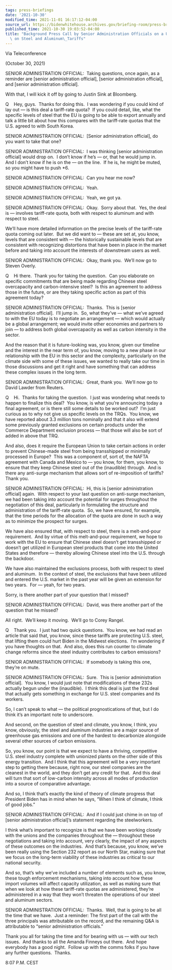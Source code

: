 ```yaml
---
tags: press-briefings
date: '2021-10-30'
modified_time: 2021-11-01 16:17:12-04:00
source_url: https://bidenwhitehouse.archives.gov/briefing-room/press-briefings/2021/10/30/background-press-call-by-senior-administration-officials-on-a-u-s-eu-agreement-on-steel-and-aluminum-tariffs/
published_time: 2021-10-30 19:03:52-04:00
title: "Background Press Call by Senior Administration Officials on a U.S.-EU Agreement\
  \ on Steel and Aluminum\_Tariffs"
---
```

 
Via Teleconference

(October 30, 2021)

SENIOR ADMINISTRATION OFFICIAL:  Taking questions, once again, as a
reminder are \[senior administration official\], \[senior administration
official\], and \[senior administration official\].

  
With that, I will kick it off by going to Justin Sink at Bloomberg.  
  
Q    Hey, guys.  Thanks for doing this.  I was wondering if you could
kind of lay out — is this deal a tariff-rate quota?  If you could
detail, like, what the specific levels of steel that the EU is going to
be able to export annually and talk a little bit about how this compares
with the tariff-rate quotas that the U.S. agreed to with South Korea.  
  
SENIOR ADMINISTRATION OFFICIAL:  \[Senior administration official\], do
you want to take that one?  
  
SENIOR ADMINISTRATION OFFICIAL:  I was thinking \[senior administration
official\] would drop on.  I don’t know if he’s — or, that he would jump
in.  And I don’t know if he is on the — on the line.  If he is, he might
be muted, so you might have to push \*6.  
  
SENIOR ADMINISTRATION OFFICIAL:  Can you hear me now?  
  
SENIOR ADMINISTRATION OFFICIAL:  Yeah.   
  
SENIOR ADMINISTRATION OFFICIAL:  Yeah, we got ya.  
  
SENIOR ADMINISTRATION OFFICIAL:  Okay.  Sorry about that.  Yes, the deal
is — involves tariff-rate quota, both with respect to aluminum and with
respect to steel. 

We’ll have more detailed information on the precise levels of the
tariff-rate quota coming out later.  But we did want to — these are set
at, you know, levels that are consistent with — the historically
sustainable levels that are consistent with recognizing distortions that
have been in place in the market before and taking into account the
interests of downstream users as well.  
  
SENIOR ADMINISTRATION OFFICIAL:  Okay, thank you.  We’ll now go to
Steven Overly.  
  
Q    Hi there.  Thank you for taking the question.  Can you elaborate on
specific commitments that are being made regarding Chinese steel
overcapacity and carbon-intensive steel?  Is this an agreement to
address those in the future, or are they taking specific action as part
of this agreement today?  
  
SENIOR ADMINISTRATION OFFICIAL:  Thanks.  This is \[senior
administration official\].  I’ll jump in.  So, what they’ve — what we’ve
agreed to with the EU today is to negotiate an arrangement — which would
actually be a global arrangement; we would invite other economies and
partners to join — to address both global overcapacity as well as carbon
intensity in the sector.  
  
And the reason that it is future-looking was, you know, given our
timeline and the interest in the near term of, you know, moving to a new
phase in our relationship with the EU in this sector and the complexity,
particularly on the climate side with some of these issues, we wanted to
really take our time in those discussions and get it right and have
something that can address these complex issues in the long term.  
  
SENIOR ADMINISTRATION OFFICIAL:  Great, thank you.  We’ll now go to
David Lawder from Reuters.

Q    Hi.  Thanks for taking the question.  I just was wondering what
needs to happen to finalize this deal?  You know, is what you’re
announcing today a final agreement, or is there still some details to be
worked out?  I’m just curious as to why not give us specific levels on
the TRQs.  You know, we have reported about 3.3 million tons nominally
and that it also will extend some previously granted exclusions on
certain products under the Commerce Department exclusion process — that
those will also be sort of added in above that TRQ.

And also, does it require the European Union to take certain actions in
order to prevent Chinese-made steel from being transshipped or minimally
processed in Europe?  This was a component of, sort of, the NAFTA
agreement with Canada and Mexico to — you know, for them, you know, to
ensure that they keep Chinese steel out of the (inaudible) through.  And
is there any anti-surge mechanism that allows sort of re-imposition of
tariffs?  Thank you.

SENIOR ADMINISTRATION OFFICIAL:  Hi, this is \[senior administration
official\] again.  With respect to your last question on anti-surge
mechanism, we had been taking into account the potential for surges
throughout the negotiation of this deal, particularly in formulating the
structure and administration of the tariff-rate quota.  So, we have
ensured, for example, that the time periods for the allocation of the
quota are done in such a way as to minimize the prospect for surges. 

We have also ensured that, with respect to steel, there is a
melt-and-pour requirement.  And by virtue of this melt-and-pour
requirement, we hope to work with the EU to ensure that Chinese steel
doesn’t get transshipped or doesn’t get utilized in European steel
products that come into the United States and therefore — thereby
allowing Chinese steel into the U.S. through the backdoor. 

We have also maintained the exclusions process, both with respect to
steel and aluminum.  In the context of steel, the exclusions that have
been utilized and entered the U.S. market in the past year will be given
an extension for two years.  For — yeah, for two years. 

Sorry, is there another part of your question that I missed?

SENIOR ADMINISTRATION OFFICIAL:  David, was there another part of the
question that he missed?

All right.  We’ll keep it moving.  We’ll go to Corey Rangel. 

Q    Thank you.  I just had two quick questions.  You know, we had read
an article that said that, you know, since these tariffs are protecting
U.S. steel, that lifting them could hurt Biden in the Midwest
elections.  I’m wondering if you have thoughts on that.  And also, does
this run counter to climate change reforms since the steel industry
contributes to carbon emissions?

SENIOR ADMINISTRATION OFFICIAL:  If somebody is taking this one, they’re
on mute.

SENIOR ADMINISTRATION OFFICIAL:  Sure.  This is \[senior administration
official\].  You know, I would just note that modifications of these
232s actually begun under the (inaudible).  I think this deal is just
the first deal that actually gets something in exchange for U.S. steel
companies and its workers. 

So, I can’t speak to what — the political prognostications of that, but
I do think it’s an important note to underscore.

And second, on the question of steel and climate, you know, I think, you
know, obviously, the steel and aluminum industries are a major source of
greenhouse gas emissions and one of the hardest to decarbonize alongside
several other sources of carbon emissions. 

So, you know, our point is that we expect to have a thriving,
competitive U.S. steel industry complete with unionized plants on the
other side of this energy transition.  And I think that this agreement
will be a very important step to getting there because, right now, our
steel companies are the cleanest in the world, and they don’t get any
credit for that.  And this deal will turn that sort of low-carbon
intensity across all modes of production into a source of comparative
advantage. 

And so, I think that’s exactly the kind of theory of climate progress
that President Biden has in mind when he says, “When I think of climate,
I think of good jobs.”

SENIOR ADMINISTRATION OFFICIAL:  And if I could just chime in on top of
\[senior administration official\]’s statement regarding the
steelworkers. 

I think what’s important to recognize is that we have been working
closely with the unions and the companies throughout the — throughout
these negotiations and taking into account, very clearly, the impact of
any aspects of these outcomes on the industries.  And that’s because,
you know, we’ve been really using the Section 232 report as our North
Star, making sure that we focus on the long-term viability of these
industries as critical to our national security. 

And so, that’s why we’ve included a number of elements such as, you
know, these tough enforcement mechanisms, taking into account how these
import volumes will affect capacity utilization, as well as making sure
that when we look at how these tariff-rate quotas are administered,
they’re administered in a way that they won’t threaten the operations of
our steel and aluminum sectors.

SENIOR ADMINISTRATION OFFICIAL:  Thanks.  Well, that is going to be all
the time that we have.  Just a reminder: The first part of the call with
the three principals was attributable on the record, and the remaining
Q&A is attributable to “senior administration officials.” 

Thank you all for taking the time and for bearing with us — with our
tech issues.  And thanks to all the Amanda Finneys out there.  And hope
everybody has a good night.  Follow up with the comms folks if you have
any further questions.  Thanks.

8:07 P.M. CEST
